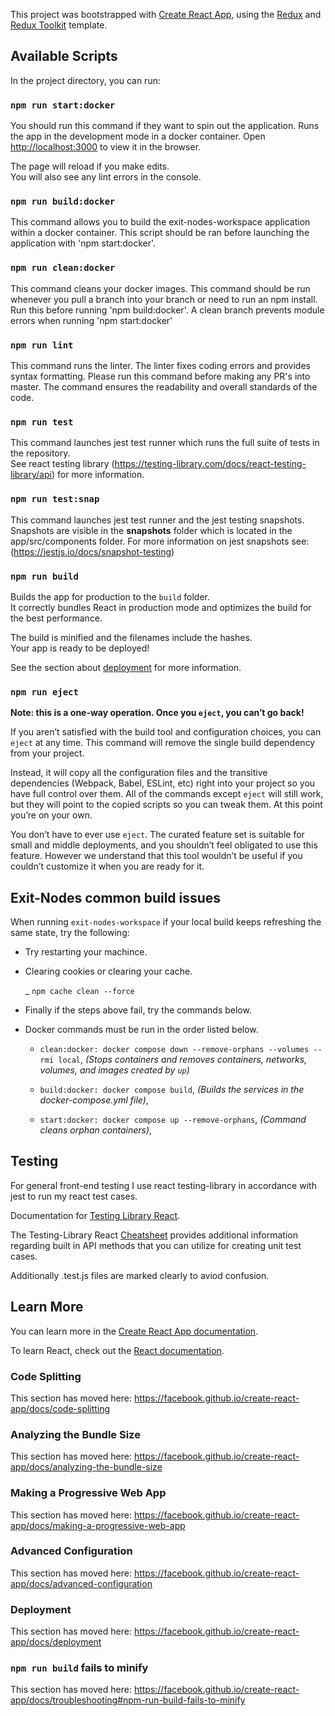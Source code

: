 This project was bootstrapped with [Create React App](https://github.com/facebook/create-react-app), using the [Redux](https://redux.js.org/) and [Redux Toolkit](https://redux-toolkit.js.org/) template.

## Available Scripts

In the project directory, you can run:

### `npm run start:docker`

You should run this command if they want to spin out the application.
Runs the app in the development mode in a docker container.
Open [http://localhost:3000](http://localhost:3000) to view it in the browser.

The page will reload if you make edits.<br />
You will also see any lint errors in the console.

### `npm run build:docker`

This command allows you to build the exit-nodes-workspace application within a docker container.
This script should be ran before launching the application with 'npm start:docker'.

### `npm run clean:docker`

This command cleans your docker images. This command should be run whenever you pull a branch into your branch or need to run an npm install. Run this before running 'npm build:docker'. A clean branch prevents module errors when running 'npm start:docker'

### `npm run lint`

This command runs the linter. The linter fixes coding errors and provides syntax formatting. Please run this command before making any PR's into master. The command ensures the readability and overall standards of the code.

### `npm run test`

This command launches jest test runner which runs the full suite of tests in the repository.<br />
See react testing library (https://testing-library.com/docs/react-testing-library/api) for more information.

### `npm run test:snap`

This command launches jest test runner and the jest testing snapshots. Snapshots are visible in the **snapshots** folder which is located in the app/src/components folder. For more information on jest snapshots see: (https://jestjs.io/docs/snapshot-testing)

### `npm run build`

Builds the app for production to the `build` folder.<br />
It correctly bundles React in production mode and optimizes the build for the best performance.

The build is minified and the filenames include the hashes.<br />
Your app is ready to be deployed!

See the section about [deployment](https://facebook.github.io/create-react-app/docs/deployment) for more information.

### `npm run eject`

**Note: this is a one-way operation. Once you `eject`, you can’t go back!**

If you aren’t satisfied with the build tool and configuration choices, you can `eject` at any time. This command will remove the single build dependency from your project.

Instead, it will copy all the configuration files and the transitive dependencies (Webpack, Babel, ESLint, etc) right into your project so you have full control over them. All of the commands except `eject` will still work, but they will point to the copied scripts so you can tweak them. At this point you’re on your own.

You don’t have to ever use `eject`. The curated feature set is suitable for small and middle deployments, and you shouldn’t feel obligated to use this feature. However we understand that this tool wouldn’t be useful if you couldn’t customize it when you are ready for it.

## Exit-Nodes common build issues

 When running `exit-nodes-workspace`
 if your local build keeps refreshing the same state,
 try the following:

 - Try restarting your machince.
 - Clearing cookies or clearing your cache.

    _ `npm cache clean --force`

 - Finally if the steps above fail, try the commands below.
 - Docker commands must be run in the order listed below.

    - `clean:docker: docker compose down --remove-orphans --volumes --rmi local`,
     _(Stops containers and removes containers, networks, volumes, and images created by `up`)_

   - `build:docker: docker compose build`,
     _(Builds the services in the docker-compose.yml file)_,

   - `start:docker: docker compose up --remove-orphans`,
     _(Command cleans orphan containers)_,



## Testing

For general front-end testing I use react testing-library in accordance with jest to run my react test cases.

Documentation for [Testing Library React](https://testing-library.com/docs/).

The Testing-Library React [Cheatsheet](https://testing-library.com/docs/react-testing-library/cheatsheet/) provides additional information regarding built in API methods that you can utilize for creating unit test cases.

Additionally .test.js files are marked clearly to aviod confusion.

## Learn More

You can learn more in the [Create React App documentation](https://facebook.github.io/create-react-app/docs/getting-started).

To learn React, check out the [React documentation](https://reactjs.org/).

### Code Splitting

This section has moved here: https://facebook.github.io/create-react-app/docs/code-splitting

### Analyzing the Bundle Size

This section has moved here: https://facebook.github.io/create-react-app/docs/analyzing-the-bundle-size

### Making a Progressive Web App

This section has moved here: https://facebook.github.io/create-react-app/docs/making-a-progressive-web-app

### Advanced Configuration

This section has moved here: https://facebook.github.io/create-react-app/docs/advanced-configuration

### Deployment

This section has moved here: https://facebook.github.io/create-react-app/docs/deployment

### `npm run build` fails to minify

This section has moved here: https://facebook.github.io/create-react-app/docs/troubleshooting#npm-run-build-fails-to-minify

